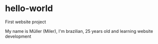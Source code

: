 # hello-world
First website project

My name is Müller (Miler), I'm brazilian, 25 years old and learning website development
